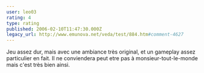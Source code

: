 ```yaml
---
user: leo03
rating: 4
type: rating
published: 2006-02-10T11:47:30.000Z
legacy_url: http://www.emunova.net/veda/test/884.htm#comment-4627
---
```

Jeu assez dur, mais avec une ambiance très original, et un gameplay assez particulier en fait. Il ne conviendera peut etre pas à monsieur-tout-le-monde mais c'est très bien ainsi.